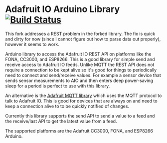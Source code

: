 # Adafruit IO Arduino Library [![Build Status](https://travis-ci.org/adafruit/Adafruit_IO_Arduino.svg?branch=master)](https://travis-ci.org/adafruit/Adafruit_IO_Arduino)

This fork addresses a REST problem in the forked library. The fix is quick and dirty for now (since I cannot figure out how to parse data out properly), however it seems to work. 

Arduino library to access the Adafruit IO REST API on platforms like the FONA,
CC3000, and ESP8266.  This is a good library for simple send and receive access
to Adafruit IO feeds.  Unlike MQTT the REST API does not require a connection to
be kept alive so it's good for things to periodically need to connect and
send/receive values.  For example a sensor device that sends sensor measurements
to AIO and then enters deep power-saving sleep for a period is perfect to use
with this library.

An alternative is the [Adafruit MQTT library](https://github.com/adafruit/Adafruit_MQTT_Library)
which uses the MQTT protocol to talk to Adafruit IO.  This is good for devices
that are always on and need to keep a connection alive to to be quickly notified
of changes.

Currently this library supports the send API to send a value to a feed and the
receive/last API to get the latest value from a feed.

The supported platforms are the Adafruit CC3000, FONA, and ESP8266 Arduino.
